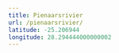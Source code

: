 ```yaml
---
title: Pienaarsrivier
url: /pienaarsrivier/
latitude: -25.206944
longitude: 28.294444000000002
---
```

